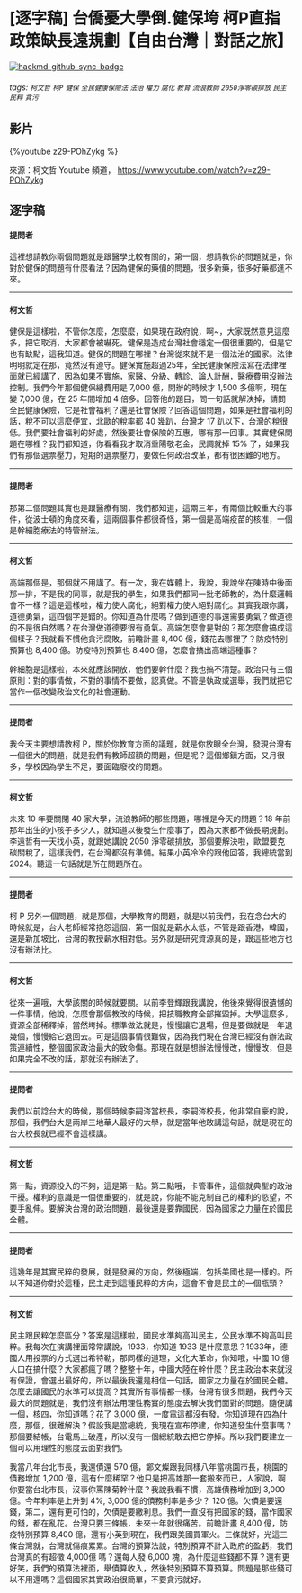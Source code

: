 # [逐字稿] 台僑憂大學倒.健保垮 柯P直指政策缺長遠規劃【自由台灣｜對話之旅】

[![hackmd-github-sync-badge](https://hackmd.io/7RKArChfSPGU9KO-Xzcakw/badge)](https://hackmd.io/7RKArChfSPGU9KO-Xzcakw)



###### tags: `柯文哲` `柯P` `健保` `全民健康保險法` `法治` `權力` `腐化` `教育` `流浪教師` `2050淨零碳排放` `民主` `民粹` `貪污`

## 影片
{%youtube z29-POhZykg %}

來源：柯文哲 Youtube 頻道， https://www.youtube.com/watch?v=z29-POhZykg


## 逐字稿

#### 提問者

這裡想請教你兩個問題就是跟醫學比較有關的，第一個，想請教你的問題就是，你對於健保的問題有什麼看法？因為健保的藥價的問題，很多新藥，很多好藥都進不來。

---

#### 柯文哲

健保是這樣啦，不管你怎麼，怎麼麼，如果現在政府說，啊~，大家既然意見這麼多，把它取消，大家都會被嚇死。健保是造成台灣社會穩定一個很重要的，但是它也有缺點，這我知道。健保的問題在哪裡？台灣從來就不是一個法治的國家。法律明明就定在那，竟然沒有遵守。健保實施超過25年，全民健康保險法寫在法律裡面就已經講了，因為如果不實施，家醫、分級、轉診、論人計酬，醫療費用沒辦法控制。我們今年那個健保總費用是 7,000 億，開辦的時候才 1,500 多億啊，現在變 7,000 億，在 25 年間增加 4 倍多。回答他的題目，問一句話就解決掉，請問全民健康保險，它是社會福利？還是社會保險？回答這個問題，如果是社會福利的話，稅不可以這麼便宜，北歐的稅率都 40 幾趴，台灣才 17 趴以下，台灣的稅很低。我們要社會福利的好處，然後要社會保險的互惠，哪有那一回事。其實健保問題在哪裡？我們都知道，你看看我才取消重陽敬老金，民調就掉 15% 了，如果我們有那個選票壓力，短期的選票壓力，要做任何政治改革，都有很困難的地方。

---

#### 提問者

那第二個問題其實也是跟醫療有關，我們都知道，這兩三年，有兩個比較重大的事件，從波士頓的角度來看，這兩個事件都很奇怪，第一個是高端疫苗的核准，一個是幹細胞療法的特管辦法。

---

#### 柯文哲

高端那個是，那個就不用講了。有一次，我在媒體上，我說，我說坐在陳時中後面那一排，不是我的同事，就是我的學生，如果我們都同一批老師教的，為什麼邏輯會不一樣？這是這樣啦，權力使人腐化，絕對權力使人絕對腐化。其實我跟你講，道德勇氣，這四個字是錯的。你知道為什麼嗎？做到道德的事還需要勇氣？做道德的不是很自然嗎？在台灣做道德要很有勇氣。高端怎麼會是對的？那怎麼會搞成這個樣子？我就看不慣他貪污腐敗，前瞻計畫 8,400 億，錢花去哪裡了？防疫特別預算也 8,400 億。防疫特別預算也 8,400 億，怎麼會搞出高端這種事？

幹細胞是這樣啦，本來就應該開放，他們要幹什麼？我也搞不清楚。政治只有三個原則：對的事情做，不對的事情不要做，認真做。不管是執政或選舉，我們就把它當作一個改變政治文化的社會運動。

---

#### 提問者

我今天主要想請教柯 P，關於你教育方面的議題，就是你放眼全台灣，發現台灣有一個很大的問題，就是我們有教師超額的問題，但是呢？這個鄉鎮方面，又月很多，學校因為學生不足，要面臨廢校的問題。

---

#### 柯文哲

未來 10 年要關閉 40 家大學，流浪教師的那些問題，哪裡是今天的問題？18 年前那年出生的小孩子多少人，就知道以後發生什麼事了，因為大家都不做長期規劃。李遠哲有一天找小英，就跟她講說 2050 淨零碳排放，那個要解決啦，歐盟要克碳關稅了，這樣我們，在台灣都沒有準備。結果小英冷冷的跟他回答，我總統當到 2024。聽這一句話就是所在問題所在。

---

#### 提問者

柯 P 另外一個問題，就是那個，大學教育的問題，就是以前我們，我在念台大的時候就是，台大老師經常抱怨這個，第一個就是薪水太低，不管是跟香港，韓國，還是新加坡比，台灣的教授薪水相對低。另外就是研究資源真的是，跟這些地方也沒有辦法比。

---

#### 柯文哲

從來一遍哦，大學該關的時候就要關。以前李登輝跟我講說，他後來覺得很遺憾的一件事情，他說，怎麼會那個教改的時候，把技職教育全部摧毀掉。大學這麼多，資源全部稀釋掉，當然垮掉。標準做法就是，慢慢讓它退場，但是要做就是一年退幾個，慢慢給它退回去。可是這個事情很難做，因為我們現在台灣已經沒有辦法政策連續性，整個國家政治最大的致命傷。那現在就是想辦法慢慢改，慢慢改，但是如果完全不改的話，那就沒有辦法了。

---

#### 提問者

我們以前諗台大的時候，那個時候李嗣涔當校長，李嗣涔校長，他非常自豪的說，那個，我們台大是兩岸三地華人最好的大學，就是當年他敢講這句話，就是現在的台大校長就已經不會這樣講。

---

#### 柯文哲

第一點，資源投入的不夠，這是第一點。第二點哦，卡管事件，這個就典型的政治干擾。權利的意識是一個很重要的，就是說，你能不能克制自己的權利的慾望，不要手亂伸。要解決台灣的政治問題，最後還是要靠國民，因為國家之力量在於國民全體。

---

#### 提問者

這幾年是其實民粹的發展，就是發展的方向，然後極端，包括美國也是一樣的。所以不知道你對於這種，民主走到這種民粹的方向，這會不會是民主的一個瓶頸？

---

#### 柯文哲

民主跟民粹怎麼區分？答案是這樣啦，國民水準夠高叫民主，公民水準不夠高叫民粹。我每次在演講裡面常常講說，1933，你知道 1933 是什麼意思？1933年，德國人用投票的方式選出希特勒，那同樣的道理，文化大革命，你知哦，中國 10 億人口在搞什麼？大家都瘋了嗎？整整十年，中國大陸在幹什麼？民主政治本來就沒有保證，會選出最好的，所以最後我還是相信一句話，國家之力量在於國民全體。怎麼去讓國民的水準可以提高？其實所有事情都一樣，台灣有很多問題，我們今天最大的問題就是，我們沒有辦法用理性務實的態度去解決我們面對的問題。隨便講一個，核四，你知道嗎？花了 3,000 億，一度電這都沒有發。你知道現在四為什麼，那個，很難解決？假設我是當總統，我現在宣布停建，你知道發生什麼事嗎？那個要結帳，台電馬上破產，所以沒有一個總統敢去把它停掉。所以我們要建立一個可以用理性的態度去面對我們。

我當八年台北市長，我還債還 570 億，鄭文燦跟我同樣八年當桃園市長，桃園的債務增加 1,200 億，這有什麼稀罕？他只是把高雄那一套搬來而已，人家說，啊你要當台北市長，沒事你罵陳菊幹什麼？我說我看不慣，高雄債務增加到 3,000 億。今年利率是上升到 4%, 3,000 億的債務利率是多少？ 120 億。欠債是要還錢，第二，還有更可怕的，欠債是要繳利息。我們一直沒有把國家的錢，當作國家的錢，都在亂花。台灣只要三條帳，未來十年就很痛苦。前瞻計畫 8,400 億，防疫特別預算 8,400 億，還有小英到現在，我們跟美國買軍火。三條就好，光這三條台灣就，台灣就傷痕累累。台灣的預算法說，特別預算不計入政府的盈虧，我們台灣真的有超徵 4,000億 嗎？還每人發 6,000 塊，為什麼這些錢都不算？還有更好笑，我們的預算法裡面，舉債算收入，然後特別預算不算預算。問題是那些錢可以不用還嗎？這個國家其實政治很簡單，不要貪污就好。